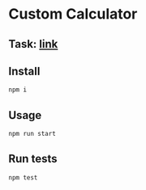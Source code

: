 # Custom Calculator

## Task: [link](https://docs.google.com/document/d/1j8DnTnRSNoRBdYtKu3Rgk1STLso4X5Rev2-oEyxMsK8/edit#)

## Install

```sh
npm i
```

## Usage

```sh
npm run start
```

## Run tests

```sh
npm test
```
